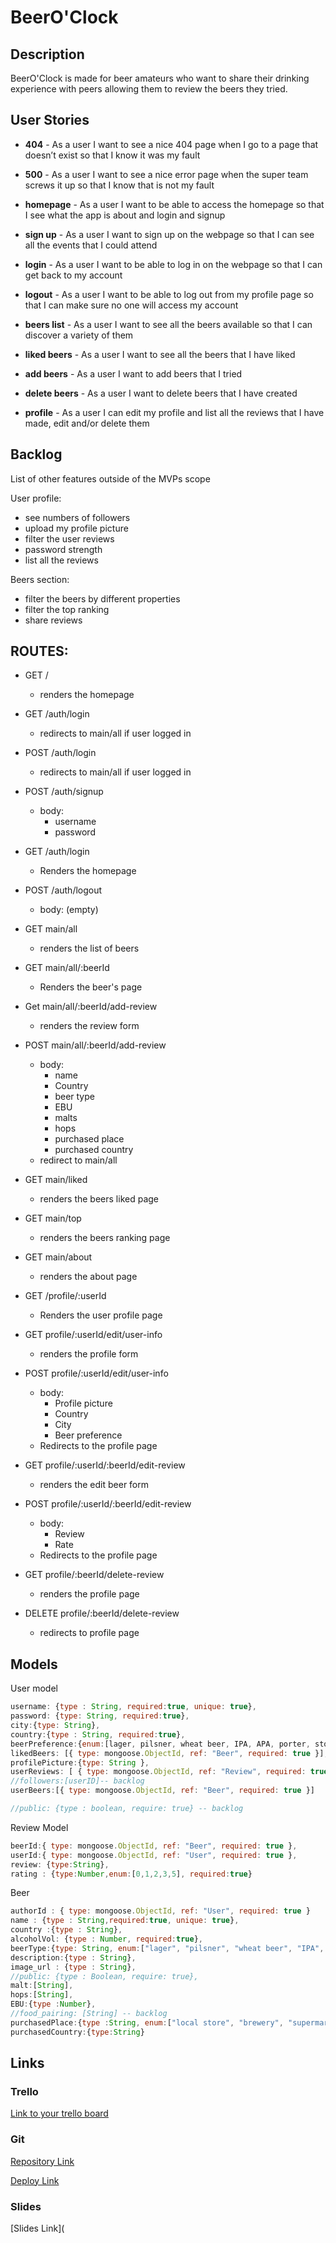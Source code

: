 

# BeerO'Clock

## Description

BeerO'Clock is made for beer amateurs who want to share their drinking experience with peers allowing them to review the beers they tried.

## User Stories

- **404** - As a user I want to see a nice 404 page when I go to a page that doesn’t exist so that I know it was my fault

- **500** - As a user I want to see a nice error page when the super team screws it up so that I know that is not my fault

- **homepage** - As a user I want to be able to access the homepage so that I see what the app is about and login and signup

- **sign up** - As a user I want to sign up on the webpage so that I can see all the events that I could attend

- **login** - As a user I want to be able to log in on the webpage so that I can get back to my account

- **logout** - As a user I want to be able to log out from my profile page so that I can make sure no one will access my account

- **beers list** - As a user I want to see all the beers available so that I can discover a variety of them

- **liked beers** - As a user I want to see all the beers that I have liked 

- **add beers** -  As a user I want to add beers that I tried 

- **delete beers** -  As a user I want to delete beers that I have created

- **profile** - As a user I can edit my profile and list all the reviews that I have made, edit and/or delete them

  

## Backlog

List of other features outside of the MVPs scope

User profile:

- see numbers of followers
- upload my profile picture
- filter the user reviews  
- password strength
- list all the reviews 

Beers section:

- filter the beers by different properties
- filter the top ranking 
- share reviews

## ROUTES:

- GET /
  - renders the homepage
- GET /auth/login
  - redirects to main/all if user logged in
- POST /auth/login
  - redirects to main/all if user logged in
- POST /auth/signup
  - body:
    - username
    - password
- GET /auth/login
  - Renders the homepage

- POST /auth/logout
  - body: (empty)
- GET main/all
  - renders the list of beers
- GET main/all/:beerId
  - Renders the beer's page
- Get main/all/:beerId/add-review
  - renders the review form
- POST main/all/:beerId/add-review
  - body:
    - name
    - Country
    - beer type
    - EBU
    - malts
    - hops
    - purchased place
    - purchased country
  - redirect to main/all

- GET main/liked
  - renders the beers liked page
- GET main/top
  - renders the beers ranking page

- GET main/about
  - renders the about page
- GET /profile/:userId
  - Renders the user profile page
- GET profile/:userId/edit/user-info
  - renders the profile form
- POST profile/:userId/edit/user-info
  - body:
    - Profile picture
    - Country
    - City
    - Beer preference
  - Redirects to the profile page
- GET profile/:userId/:beerId/edit-review
  - renders the edit beer form
- POST profile/:userId/:beerId/edit-review
  - body:
    - Review
    - Rate
  - Redirects to the profile page
- GET profile/:beerId/delete-review
  - renders the profile page
- DELETE profile/:beerId/delete-review
  - redirects to profile page



## Models

User model

```js
username: {type : String, required:true, unique: true},
password: {type: String, required:true},
city:{type: String},
country:{type : String, required:true},
beerPreference:{enum:[lager, pilsner, wheat beer, IPA, APA, porter, stout, other]}, 
likedBeers: [{ type: mongoose.ObjectId, ref: "Beer", required: true }],
profilePicture:{type: String },
userReviews: [ { type: mongoose.ObjectId, ref: "Review", required: true }] ,
//followers:[userID]-- backlog
userBeers:[{ type: mongoose.ObjectId, ref: "Beer", required: true }]

//public: {type : boolean, require: true} -- backlog
```

Review Model

```js
beerId:{ type: mongoose.ObjectId, ref: "Beer", required: true },
userId:{ type: mongoose.ObjectId, ref: "User", required: true },
review: {type:String},
rating : {type:Number,enum:[0,1,2,3,5], required:true}
```

Beer

```js
authorId : { type: mongoose.ObjectId, ref: "User", required: true }
name : {type : String,required:true, unique: true},
country :{type : String},
alcoholVol: {type : Number, required:true},
beerType:{type: String, enum:["lager", "pilsner", "wheat beer", "IPA", "APA", "porter", "stout", "other"]},
description:{type : String},
image_url : {type : String},
//public: {type : Boolean, require: true}, 
malt:[String],
hops:[String],
EBU:{type :Number},
//food_pairing: [String] -- backlog
purchasedPlace:{type :String, enum:["local store", "brewery", "supermarket", "bar", "specify"]},
purchasedCountry:{type:String}
```



## Links

### Trello

[Link to your trello board](https://trello.com/b/D9RrPA6j/m2-project) 



### Git

[Repository Link](http://github.com/)

[Deploy Link](http://heroku.com/)



### Slides

[Slides Link](